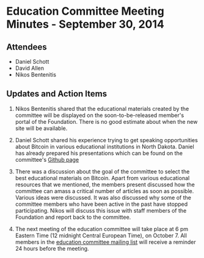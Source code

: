 # Education Committee Meeting Minutes - September 30, 2014

## Attendees

- Daniel Schott
- David Allen
- Nikos Bentenitis

## Updates and Action Items

1. Nikos Bentenitis shared that the educational materials created by the committee will be displayed on the soon-to-be-released member's portal of the Foundation. There is no good estimate about when the new site will be available.

2. Daniel Schott shared his experience trying to get speaking opportunities about Bitcoin in various educational institutions in North Dakota. Daniel has already prepared his presentations which can be found on the committee's [Github page](https://github.com/btcfoundationedcom/btcfoundationedcom.github.io/tree/master/decks)

3. There was a discussion about the goal of the committee to select the best educational materials on Bitcoin. Apart from various educational resources that we mentioned, the members present discussed how the committee can amass a critical number of articles as soon as possible. Various ideas were discussed. It was also discussed why some of the committee members who have been active in the past have stopped participating. Nikos will discuss this issue with staff members of the Foundation and report back to the committee.

4. The next meeting of the education committee will take place at 6 pm Eastern Time (12 midnight Central European Time), on October 7. All members in the [education committee mailing list](https://groups.google.com/forum/#!forum/bitcoin-foundation-education-committee) will receive a reminder 24 hours before the meeting.
